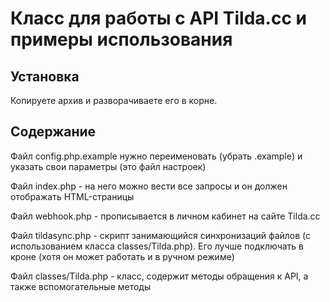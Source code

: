 # Класс для работы с API Tilda.cc и примеры использования

## Установка

Копируете архив и разворачиваете его в корне.

## Содержание

Файл config.php.example нужно переименовать (убрать .example) и указать свои параметры (это файл настроек)

Файл index.php - на него можно вести все запросы и он должен отображать HTML-страницы

Файл webhook.php - прописывается в личном кабинет на сайте Tilda.cc

Файл tildasync.php - скрипт занимающийся синхронизаций файлов (с использованием класса classes/Tilda.php). Его лучше подключать в кроне (хотя он может работать и в ручном режиме)

Файл classes/Tilda.php - класс, содержит методы обращения к API, а также вспомогательные методы

